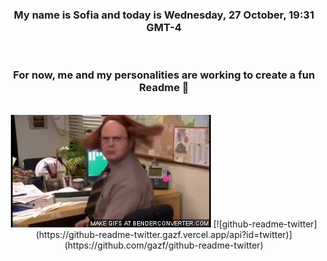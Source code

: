 


<div align="center">
<h3 >My name is Sofia and today is Wednesday, 27 October, 19:31 GMT-4</h3><br>
<h3 >For now, me and my personalities are working to create a fun Readme 👋
</h3><br>
<img src='img/dwight.gif' alt='working...'/>
  [![github-readme-twitter](https://github-readme-twitter.gazf.vercel.app/api?id=twitter)](https://github.com/gazf/github-readme-twitter)
</div>
